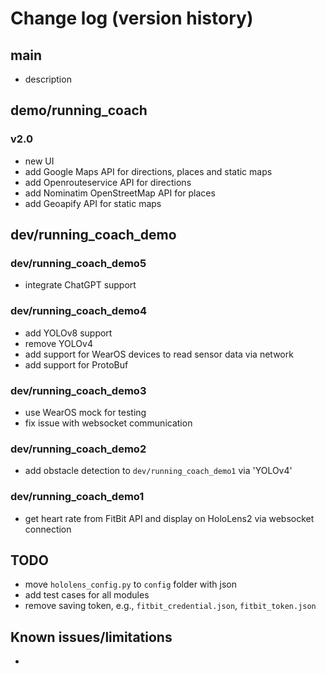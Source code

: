 # Change log (version history)

## main
- description


## demo/running_coach

### v2.0
- new UI
- add Google Maps API for directions, places and static maps
- add Openrouteservice API for directions
- add Nominatim OpenStreetMap API for places 
- add Geoapify API for static maps


## dev/running_coach_demo

### dev/running_coach_demo5
- integrate ChatGPT support

### dev/running_coach_demo4
- add YOLOv8 support
- remove YOLOv4
- add support for WearOS devices to read sensor data via network
- add support for ProtoBuf

### dev/running_coach_demo3
- use WearOS mock for testing
- fix issue with websocket communication

### dev/running_coach_demo2
- add obstacle detection to `dev/running_coach_demo1` via 'YOLOv4'

### dev/running_coach_demo1
- get heart rate from FitBit API and display on HoloLens2 via websocket connection

## TODO
- move `hololens_config.py` to `config` folder with json
- add test cases for all modules
- remove saving token, e.g., `fitbit_credential.json`, `fitbit_token.json`

## Known issues/limitations
- 